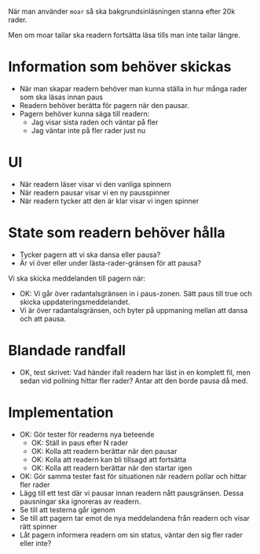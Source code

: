 När man använder `moar` så ska bakgrundsinläsningen stanna efter 20k rader.

Men om moar tailar ska readern fortsätta läsa tills man inte tailar längre.

# Information som behöver skickas

- När man skapar readern behöver man kunna ställa in hur många rader som ska
  läsas innan paus
- Readern behöver berätta för pagern när den pausar.
- Pagern behöver kunna säga till readern:
  - Jag visar sista raden och väntar på fler
  - Jag väntar inte på fler rader just nu

# UI

- När readern läser visar vi den vanliga spinnern
- När readern pausar visar vi en ny pausspinner
- När readern tycker att den är klar visar vi ingen spinner

# State som readern behöver hålla

- Tycker pagern att vi ska dansa eller pausa?
- Är vi över eller under lästa-rader-gränsen för att pausa?

Vi ska skicka meddelanden till pagern när:

- OK: Vi går över radantalsgränsen in i paus-zonen. Sätt paus till true och
  skicka uppdateringsmeddelandet.
- Vi är över radantalsgränsen, och byter på uppmaning mellan att dansa och att
  pausa.

# Blandade randfall

- OK, test skrivet: Vad händer ifall readern har läst in en komplett fil, men
  sedan vid pollning hittar fler rader? Antar att den borde pausa då med.

# Implementation

- OK: Gör tester för readerns nya beteende
  - OK: Ställ in paus efter N rader
  - OK: Kolla att readern berättar när den pausar
  - OK: Kolla att readern kan bli tillsagd att fortsätta
  - OK: Kolla att readern berättar när den startar igen
- OK: Gör samma tester fast för situationen när readern pollar och hittar fler rader
- Lägg till ett test där vi pausar innan readern nått pausgränsen. Dessa
  pausningar ska ignoreras av readern.
- Se till att testerna går igenom
- Se till att pagern tar emot de nya meddelandena från readern och visar rätt
  spinner
- Låt pagern informera readern om sin status, väntar den sig fler rader eller
  inte?
